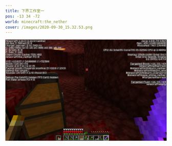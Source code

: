 ```yaml
---
title: 下界工作室一
pos: -13 34 -72
world: minecraft:the_nether
cover: /images/2020-09-30_15.32.53.png
---
```


![](/images/2020-09-30_15.32.53.png)
